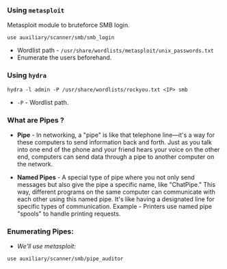
### Using `metasploit`

Metasploit module to bruteforce SMB login.
```
use auxiliary/scanner/smb/smb_login
```

- Wordlist path - `/usr/share/wordlists/metasploit/unix_passwords.txt`
- Enumerate the users beforehand.

### Using `hydra`

```
hydra -l admin -P /usr/share/wordlists/rockyou.txt <IP> smb
```

- `-P` - Wordlist path.

### What are Pipes ?

- __Pipe__ - In networking, a "pipe" is like that telephone line—it's a way for these computers to send information back and forth. Just as you talk into one end of the phone and your friend hears your voice on the other end, computers can send data through a pipe to another computer on the network.

- **Named Pipes** - A special type of pipe where you not only send messages but also give the pipe a specific name, like "ChatPipe." This way, different programs on the same computer can communicate with each other using this named pipe. It's like having a designated line for specific types of communication. Example - Printers use named pipe "spools" to handle printing requests.

### Enumerating Pipes:

- *We'll use metasploit:*
```
use auxiliary/scanner/smb/pipe_auditor
```

